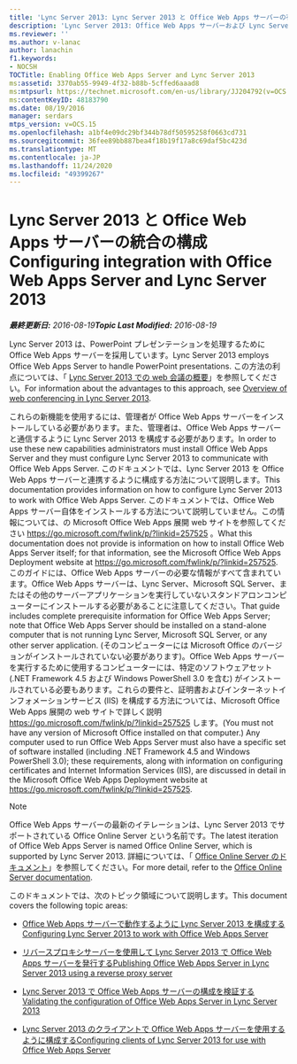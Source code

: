 ```yaml
---
title: 'Lync Server 2013: Lync Server 2013 と Office Web Apps サーバーの有効化'
description: 'Lync Server 2013: Office Web Apps サーバーおよび Lync Server 2013 を有効にします。'
ms.reviewer: ''
ms.author: v-lanac
author: lanachin
f1.keywords:
- NOCSH
TOCTitle: Enabling Office Web Apps Server and Lync Server 2013
ms:assetid: 3370ab55-9949-4f32-b88b-5cffed6aaad8
ms:mtpsurl: https://technet.microsoft.com/en-us/library/JJ204792(v=OCS.15)
ms:contentKeyID: 48183790
ms.date: 08/19/2016
manager: serdars
mtps_version: v=OCS.15
ms.openlocfilehash: a1bf4e09dc29bf344b78df50595258f0663cd731
ms.sourcegitcommit: 36fee89bb887bea4f18b19f17a8c69daf5bc423d
ms.translationtype: MT
ms.contentlocale: ja-JP
ms.lasthandoff: 11/24/2020
ms.locfileid: "49399267"
---
```

# <a name="configuring-integration-with-office-web-apps-server-and-lync-server-2013"></a><span data-ttu-id="f2f9f-103">Lync Server 2013 と Office Web Apps サーバーの統合の構成</span><span class="sxs-lookup"><span data-stu-id="f2f9f-103">Configuring integration with Office Web Apps Server and Lync Server 2013</span></span>

<div data-xmlns="http://www.w3.org/1999/xhtml">

<div class="topic" data-xmlns="http://www.w3.org/1999/xhtml" data-msxsl="urn:schemas-microsoft-com:xslt" data-cs="https://msdn.microsoft.com/">

<div data-asp="https://msdn2.microsoft.com/asp">



</div>

<div id="mainSection">

<div id="mainBody"><span data-ttu-id="f2f9f-104">

<span> </span></span><span class="sxs-lookup"><span data-stu-id="f2f9f-104">

<span> </span></span></span>

<span data-ttu-id="f2f9f-105">_**最終更新日:** 2016-08-19_</span><span class="sxs-lookup"><span data-stu-id="f2f9f-105">_**Topic Last Modified:** 2016-08-19_</span></span>

<span data-ttu-id="f2f9f-106">Lync Server 2013 は、PowerPoint プレゼンテーションを処理するために Office Web Apps サーバーを採用しています。</span><span class="sxs-lookup"><span data-stu-id="f2f9f-106">Lync Server 2013 employs Office Web Apps Server to handle PowerPoint presentations.</span></span> <span data-ttu-id="f2f9f-107">この方法の利点については、「 [Lync Server 2013 での web 会議の概要](lync-server-2013-web-conferencing-overview.md)」を参照してください。</span><span class="sxs-lookup"><span data-stu-id="f2f9f-107">For information about the advantages to this approach, see [Overview of web conferencing in Lync Server 2013](lync-server-2013-web-conferencing-overview.md).</span></span>

<span data-ttu-id="f2f9f-108">これらの新機能を使用するには、管理者が Office Web Apps サーバーをインストールしている必要があります。また、管理者は、Office Web Apps サーバーと通信するように Lync Server 2013 を構成する必要があります。</span><span class="sxs-lookup"><span data-stu-id="f2f9f-108">In order to use these new capabilities administrators must install Office Web Apps Server and they must configure Lync Server 2013 to communicate with Office Web Apps Server.</span></span> <span data-ttu-id="f2f9f-109">このドキュメントでは、Lync Server 2013 を Office Web Apps サーバーと連携するように構成する方法について説明します。</span><span class="sxs-lookup"><span data-stu-id="f2f9f-109">This documentation provides information on how to configure Lync Server 2013 to work with Office Web Apps Server.</span></span> <span data-ttu-id="f2f9f-110">このドキュメントでは、Office Web Apps サーバー自体をインストールする方法について説明していません。この情報については、の Microsoft Office Web Apps 展開 web サイトを参照してください <https://go.microsoft.com/fwlink/p/?linkid=257525> 。</span><span class="sxs-lookup"><span data-stu-id="f2f9f-110">What this documentation does not provide is information on how to install Office Web Apps Server itself; for that information, see the Microsoft Office Web Apps Deployment website at <https://go.microsoft.com/fwlink/p/?linkid=257525>.</span></span> <span data-ttu-id="f2f9f-111">このガイドには、Office Web Apps サーバーの必要な情報がすべて含まれています。Office Web Apps サーバーは、Lync Server、Microsoft SQL Server、またはその他のサーバーアプリケーションを実行していないスタンドアロンコンピューターにインストールする必要があることに注意してください。</span><span class="sxs-lookup"><span data-stu-id="f2f9f-111">That guide includes complete prerequisite information for Office Web Apps Server; note that Office Web Apps Server should be installed on a stand-alone computer that is not running Lync Server, Microsoft SQL Server, or any other server application.</span></span> <span data-ttu-id="f2f9f-112">(そのコンピューターには Microsoft Office のバージョンがインストールされていない必要があります)。Office Web Apps サーバーを実行するために使用するコンピューターには、特定のソフトウェアセット (.NET Framework 4.5 および Windows PowerShell 3.0 を含む) がインストールされている必要もあります。これらの要件と、証明書およびインターネットインフォメーションサービス (IIS) を構成する方法については、Microsoft Office Web Apps 展開の web サイトで詳しく説明 <https://go.microsoft.com/fwlink/p/?linkid=257525> します。</span><span class="sxs-lookup"><span data-stu-id="f2f9f-112">(You must not have any version of Microsoft Office installed on that computer.) Any computer used to run Office Web Apps Server must also have a specific set of software installed (including .NET Framework 4.5 and Windows PowerShell 3.0); these requirements, along with information on configuring certificates and Internet Information Services (IIS), are discussed in detail in the Microsoft Office Web Apps Deployment website at <https://go.microsoft.com/fwlink/p/?linkid=257525>.</span></span>

<div>


> [!NOTE]  
> <span data-ttu-id="f2f9f-113">Office Web Apps サーバーの最新のイテレーションは、Lync Server 2013 でサポートされている Office Online Server という名前です。</span><span class="sxs-lookup"><span data-stu-id="f2f9f-113">The latest iteration of Office Web Apps Server is named Office Online Server, which is supported by Lync Server 2013.</span></span> <span data-ttu-id="f2f9f-114">詳細については、「 <A href="https://technet.microsoft.com/library/jj219456(v=office.16).aspx">Office Online Server のドキュメント</A>」を参照してください。</span><span class="sxs-lookup"><span data-stu-id="f2f9f-114">For more detail, refer to the <A href="https://technet.microsoft.com/library/jj219456(v=office.16).aspx">Office Online Server documentation</A>.</span></span>



</div>

<span data-ttu-id="f2f9f-115">このドキュメントでは、次のトピック領域について説明します。</span><span class="sxs-lookup"><span data-stu-id="f2f9f-115">This document covers the following topic areas:</span></span>

  - [<span data-ttu-id="f2f9f-116">Office Web Apps サーバーで動作するように Lync Server 2013 を構成する</span><span class="sxs-lookup"><span data-stu-id="f2f9f-116">Configuring Lync Server 2013 to work with Office Web Apps Server</span></span>](lync-server-2013-configuring-lync-server-2013-to-work-with-office-web-apps-server.md)

  - [<span data-ttu-id="f2f9f-117">リバースプロキシサーバーを使用して Lync Server 2013 で Office Web Apps サーバーを発行する</span><span class="sxs-lookup"><span data-stu-id="f2f9f-117">Publishing Office Web Apps Server in Lync Server 2013 using a reverse proxy server</span></span>](lync-server-2013-publishing-office-web-apps-server-using-a-reverse-proxy-server.md)

  - [<span data-ttu-id="f2f9f-118">Lync Server 2013 で Office Web Apps サーバーの構成を検証する</span><span class="sxs-lookup"><span data-stu-id="f2f9f-118">Validating the configuration of Office Web Apps Server in Lync Server 2013</span></span>](lync-server-2013-validating-the-configuration-of-office-web-apps-server.md)

  - [<span data-ttu-id="f2f9f-119">Lync Server 2013 のクライアントで Office Web Apps サーバーを使用するように構成する</span><span class="sxs-lookup"><span data-stu-id="f2f9f-119">Configuring clients of Lync Server 2013 for use with Office Web Apps Server</span></span>](lync-server-2013-configuring-clients-for-use-with-office-web-apps-server.md)

<span data-ttu-id="f2f9f-120"></div>

<span> </span>

</div>

</div>

</span><span class="sxs-lookup"><span data-stu-id="f2f9f-120"></div>

<span> </span>

</div>

</div>

</span></span></div>

